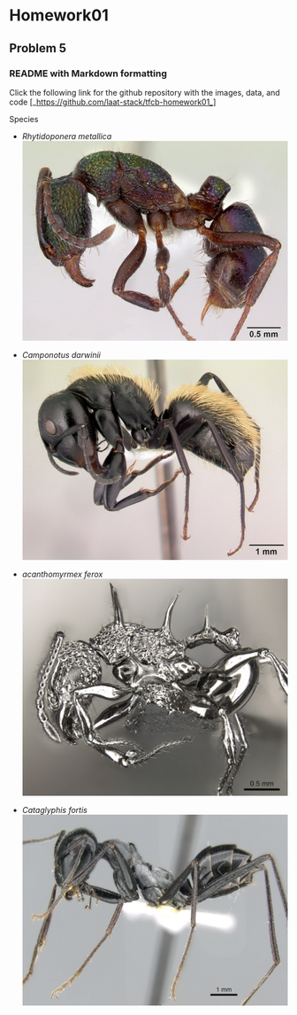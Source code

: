# Homework01

## Problem 5

### README with Markdown formatting

Click the following link for the github repository with the images, data, and code
[_https://github.com/laat-stack/tfcb-homework01_]

Species
- *Rhytidoponera metallica*
![casent0172345](https://github.com/laat-stack/tfcb-homework01/blob/main/images/casent0172345_rhytidoponera_metallica.jpg)

- *Camponotus darwinii*
![casent0191696](https://github.com/laat-stack/tfcb-homework01/blob/main/images/casent0191696_camponotus_darwinii.jpg)

- *acanthomyrmex ferox*
![casent0901788](https://github.com/laat-stack/tfcb-homework01/blob/main/images/casent0901788_p_1_high_acanthomyrmex_ferox.jpg)

- *Cataglyphis fortis*
![casent0906296](images/casent0906296_p_1_high_cataglyphis_fortis.jpg)